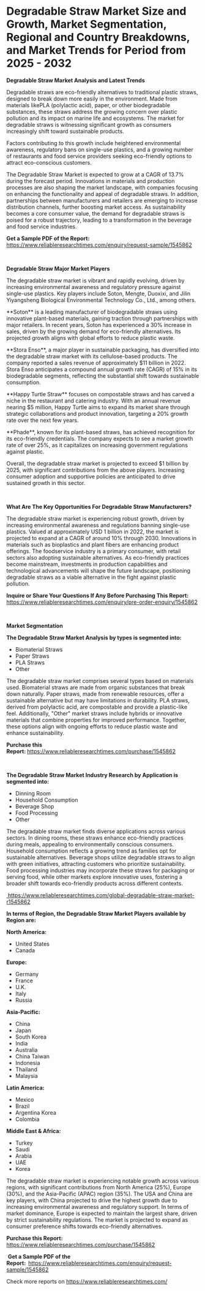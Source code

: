 <p><h1>Degradable Straw Market Size and Growth, Market Segmentation, Regional and Country Breakdowns, and Market Trends for Period from 2025 -  2032</h1></p><p><strong>Degradable Straw Market Analysis and Latest Trends</strong></p>
<p><p>Degradable straws are eco-friendly alternatives to traditional plastic straws, designed to break down more easily in the environment. Made from materials likePLA (polylactic acid), paper, or other biodegradable substances, these straws address the growing concern over plastic pollution and its impact on marine life and ecosystems. The market for degradable straws is witnessing significant growth as consumers increasingly shift toward sustainable products. </p><p>Factors contributing to this growth include heightened environmental awareness, regulatory bans on single-use plastics, and a growing number of restaurants and food service providers seeking eco-friendly options to attract eco-conscious customers. </p><p>The Degradable Straw Market is expected to grow at a CAGR of 13.7% during the forecast period. Innovations in materials and production processes are also shaping the market landscape, with companies focusing on enhancing the functionality and appeal of degradable straws. In addition, partnerships between manufacturers and retailers are emerging to increase distribution channels, further boosting market access. As sustainability becomes a core consumer value, the demand for degradable straws is poised for a robust trajectory, leading to a transformation in the beverage and food service industries.</p></p>
<p><strong>Get a Sample PDF of the Report:&nbsp;</strong> <a href="https://www.reliableresearchtimes.com/enquiry/request-sample/1545862?utm_campaign=3542&utm_medium=2&utm_source=Github&utm_content=ia&utm_term=04042025&utm_id=degradable-straw">https://www.reliableresearchtimes.com/enquiry/request-sample/1545862</a></p>
<p>&nbsp;</p>
<p><strong>Degradable Straw Major Market Players</strong></p>
<p><p>The degradable straw market is vibrant and rapidly evolving, driven by increasing environmental awareness and regulatory pressure against single-use plastics. Key players include Soton, Mengte, Duoxixi, and Jilin Yiyangsheng Biological Environmental Technology Co., Ltd., among others.</p><p>**Soton** is a leading manufacturer of biodegradable straws using innovative plant-based materials, gaining traction through partnerships with major retailers. In recent years, Soton has experienced a 30% increase in sales, driven by the growing demand for eco-friendly alternatives. Its projected growth aligns with global efforts to reduce plastic waste.</p><p>**Stora Enso**, a major player in sustainable packaging, has diversified into the degradable straw market with its cellulose-based products. The company reported a sales revenue of approximately $11 billion in 2022. Stora Enso anticipates a compound annual growth rate (CAGR) of 15% in its biodegradable segments, reflecting the substantial shift towards sustainable consumption.</p><p>**Happy Turtle Straw** focuses on compostable straws and has carved a niche in the restaurant and catering industry. With an annual revenue nearing $5 million, Happy Turtle aims to expand its market share through strategic collaborations and product innovation, targeting a 20% growth rate over the next few years.</p><p>**Phade**, known for its plant-based straws, has achieved recognition for its eco-friendly credentials. The company expects to see a market growth rate of over 25%, as it capitalizes on increasing government regulations against plastic.</p><p>Overall, the degradable straw market is projected to exceed $1 billion by 2025, with significant contributions from the above players. Increasing consumer adoption and supportive policies are anticipated to drive sustained growth in this sector.</p></p>
<p>&nbsp;</p>
<p><strong>What Are The Key Opportunities For Degradable Straw Manufacturers?</strong></p>
<p><p>The degradable straw market is experiencing robust growth, driven by increasing environmental awareness and regulations banning single-use plastics. Valued at approximately USD 1 billion in 2022, the market is projected to expand at a CAGR of around 10% through 2030. Innovations in materials such as bioplastics and plant fibers are enhancing product offerings. The foodservice industry is a primary consumer, with retail sectors also adopting sustainable alternatives. As eco-friendly practices become mainstream, investments in production capabilities and technological advancements will shape the future landscape, positioning degradable straws as a viable alternative in the fight against plastic pollution.</p></p>
<p><strong>Inquire or Share Your Questions If Any Before Purchasing This Report:</strong> <a href="https://www.reliableresearchtimes.com/enquiry/pre-order-enquiry/1545862?utm_campaign=3542&utm_medium=2&utm_source=Github&utm_content=ia&utm_term=04042025&utm_id=degradable-straw">https://www.reliableresearchtimes.com/enquiry/pre-order-enquiry/1545862</a></p>
<p>&nbsp;</p>
<p><strong>Market Segmentation</strong></p>
<p><strong>The Degradable Straw Market Analysis by types is segmented into:</strong></p>
<p><ul><li>Biomaterial Straws</li><li>Paper Straws</li><li>PLA Straws</li><li>Other</li></ul></p>
<p><p>The degradable straw market comprises several types based on materials used. Biomaterial straws are made from organic substances that break down naturally. Paper straws, made from renewable resources, offer a sustainable alternative but may have limitations in durability. PLA straws, derived from polylactic acid, are compostable and provide a plastic-like feel. Additionally, "Other" market straws include hybrids or innovative materials that combine properties for improved performance. Together, these options align with ongoing efforts to reduce plastic waste and enhance sustainability.</p></p>
<p><strong>Purchase this Report:&nbsp;</strong><a href="https://www.reliableresearchtimes.com/purchase/1545862?utm_campaign=3542&utm_medium=2&utm_source=Github&utm_content=ia&utm_term=04042025&utm_id=degradable-straw">https://www.reliableresearchtimes.com/purchase/1545862</a></p>
<p>&nbsp;</p>
<p><strong>The Degradable Straw Market Industry Research by Application is segmented into:</strong></p>
<p><ul><li>Dinning Room</li><li>Household Consumption</li><li>Beverage Shop</li><li>Food Processing</li><li>Other</li></ul></p>
<p><p>The degradable straw market finds diverse applications across various sectors. In dining rooms, these straws enhance eco-friendly practices during meals, appealing to environmentally conscious consumers. Household consumption reflects a growing trend as families opt for sustainable alternatives. Beverage shops utilize degradable straws to align with green initiatives, attracting customers who prioritize sustainability. Food processing industries may incorporate these straws for packaging or serving food, while other markets explore innovative uses, fostering a broader shift towards eco-friendly products across different contexts.</p></p>
<p><a href="https://www.reliableresearchtimes.com/global-degradable-straw-market-r1545862?utm_campaign=3542&utm_medium=2&utm_source=Github&utm_content=ia&utm_term=04042025&utm_id=degradable-straw">&nbsp;https://www.reliableresearchtimes.com/global-degradable-straw-market-r1545862</a></p>
<p><strong>In terms of Region, the Degradable Straw Market Players available by Region are:</strong></p>
<p>
    <p> <strong> North America: </strong>
        <ul>
            <li>United States</li>
            <li>Canada</li>
        </ul>
        </p> 
    <p> <strong> Europe: </strong>
        <ul>
            <li>Germany</li>
            <li>France</li>
            <li>U.K.</li>
            <li>Italy</li>
            <li>Russia</li>
        </ul>
        </p> 
    <p> <strong> Asia-Pacific: </strong>
        <ul>
            <li>China</li>
            <li>Japan</li>
            <li>South Korea</li>
            <li>India</li>
            <li>Australia</li>
            <li>China Taiwan</li>
            <li>Indonesia</li>
            <li>Thailand</li>
            <li>Malaysia</li>
        </ul>
        </p> 
    <p> <strong> Latin America: </strong>
        <ul>
            <li>Mexico</li>
            <li>Brazil</li>
            <li>Argentina Korea</li>
            <li>Colombia</li>
        </ul>
        </p> 
    <p> <strong> Middle East & Africa: </strong>
        <ul>
            <li>Turkey</li>
            <li>Saudi</li>
            <li>Arabia</li>
            <li>UAE</li>
            <li>Korea</li>
        </ul>
    </p>
    </p>
<p><p>The degradable straw market is experiencing notable growth across various regions, with significant contributions from North America (25%), Europe (30%), and the Asia-Pacific (APAC) region (35%). The USA and China are key players, with China projected to drive the highest growth due to increasing environmental awareness and regulatory support. In terms of market dominance, Europe is expected to maintain the largest share, driven by strict sustainability regulations. The market is projected to expand as consumer preference shifts towards eco-friendly alternatives.</p></p>
<p><strong>Purchase this Report: </strong><a href="https://www.reliableresearchtimes.com/purchase/1545862?utm_campaign=3542&utm_medium=2&utm_source=Github&utm_content=ia&utm_term=04042025&utm_id=degradable-straw">https://www.reliableresearchtimes.com/purchase/1545862</a></p>
<p>&nbsp;<strong>Get a Sample PDF of the Report:&nbsp;&nbsp;</strong><a href="https://www.reliableresearchtimes.com/enquiry/request-sample/1545862?utm_campaign=3542&utm_medium=2&utm_source=Github&utm_content=ia&utm_term=04042025&utm_id=degradable-straw">https://www.reliableresearchtimes.com/enquiry/request-sample/1545862</a></p>
<p><strong></strong></p>
<p>Check more reports on <a href="https://www.reliableresearchtimes.com/?utm_campaign=3542&utm_medium=2&utm_source=Github&utm_content=ia&utm_term=04042025&utm_id=degradable-straw">https://www.reliableresearchtimes.com/</a></p>